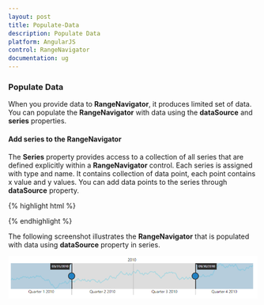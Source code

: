 ```yaml
---
layout: post
title: Populate-Data
description: Populate Data
platform: AngularJS
control: RangeNavigator
documentation: ug
---
```


### Populate Data

When you provide data to **RangeNavigator**, it produces limited set of data. You can populate the **RangeNavigator** with data using the **dataSource** and **series** properties.

#### Add series to the RangeNavigator

The **Series** property provides access to a collection of all series that are defined explicitly within a **RangeNavigator** control. Each series is assigned with type and name. It contains collection of data point, each point contains x value and y values. You can add data points to the series through **dataSource** property.



{% highlight html %}


<html xmlns="http://www.w3.org/1999/xhtml" lang="en" ng-app="RangeApp">
    <head>
        <title>Essential Studio for AngularJS: RangeNavigator</title>
        <!--CSS and Script file References -->
    </head>
    <body ng-controller="RangeCtrl">
       <div id="rangecontainer">
       <ej-rangenavigator >
       <e-series>
       <e-series e-type="line" e-datasource=datasource e-xname="XValue" e-yname="YValue" e-opacity="0.5" e-fill="#69D2E7" 
       e-border-color="transparent" e-border-color-width="2"></e-series>
       </e-series>
       </ej-rangenavigator>
       </div>
    <script>
      function GetData() {
            var series1 = [];       
            var value = 100;
            for (var i = 1; i < 360; i++) {
                if (Math.random() > .5) {
                    value += Math.random();                 
                } else {
                    value -= Math.random();           
                }
                var point1 = { XValue: new Date(2010, 0, i), YValue: value };               
                series1.push(point1);             
            }
            data = { Open: series1};
            return data;
        }
      var data=GetData();
            angular.module('RangeApp', ['ejangular'])
            .controller('RangeCtrl', function ($scope) {
                $scope.datasource=data.Open;
                });
    </script>
   </body>
</html>

{% endhighlight %}


The following screenshot illustrates the **RangeNavigator** that is populated with data using **dataSource** property in series.

![](Populate-Data_images/Populate-Data_img1.png) 

